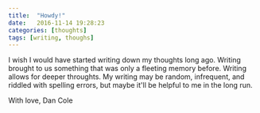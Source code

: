 ```yaml
---
title:  "Howdy!"
date:   2016-11-14 19:28:23
categories: [thoughts]
tags: [writing, thoughs]
---
```

I wish I would have started writing down my thoughts long ago. Writing brought to us something that was only a fleeting memory before. Writing allows for deeper throughts. My writing may be random, infrequent, and riddled with spelling errors, but maybe it'll be helpful to me in the long run.

With love,
Dan Cole